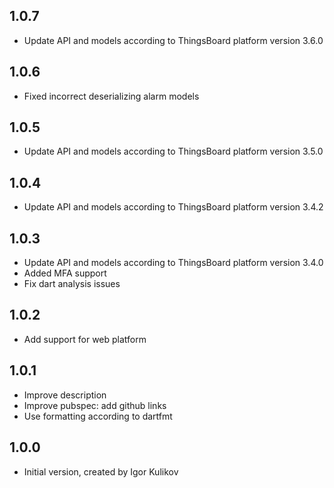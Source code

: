 ## 1.0.7

- Update API and models according to ThingsBoard platform version 3.6.0

## 1.0.6

- Fixed incorrect deserializing alarm models

## 1.0.5

- Update API and models according to ThingsBoard platform version 3.5.0

## 1.0.4

- Update API and models according to ThingsBoard platform version 3.4.2

## 1.0.3

- Update API and models according to ThingsBoard platform version 3.4.0
- Added MFA support
- Fix dart analysis issues 

## 1.0.2

- Add support for web platform

## 1.0.1

- Improve description
- Improve pubspec: add github links
- Use formatting according to dartfmt

## 1.0.0

- Initial version, created by Igor Kulikov
